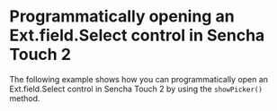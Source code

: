 # Programmatically opening an Ext.field.Select control in Sencha Touch 2 #

The following example shows how you can programmatically open an Ext.field.Select control in Sencha Touch 2 by using the `showPicker()` method.
